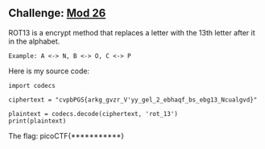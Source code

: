 **Challenge:** [Mod 26](https://play.picoctf.org/practice/challenge/144)
------------
ROT13 is a encrypt method that replaces a letter with the 13th letter after it in the alphabet.
``` 
Example: A <-> N, B <-> O, C <-> P
```
Here is my source code:
```
import codecs

ciphertext = "cvpbPGS{arkg_gvzr_V'yy_gel_2_ebhaqf_bs_ebg13_Ncualgvd}"

plaintext = codecs.decode(ciphertext, 'rot_13')
print(plaintext)
```
The flag: picoCTF{***********}
